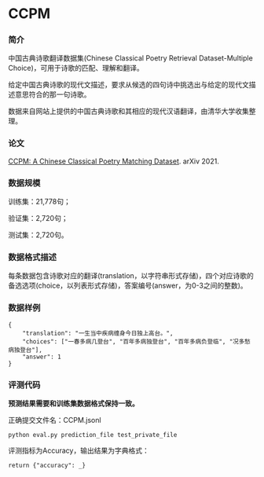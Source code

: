 # CCPM

### 简介
中国古典诗歌翻译数据集(Chinese Classical Poetry Retrieval Dataset-Multiple Choice)，可用于诗歌的匹配、理解和翻译。

给定中国古典诗歌的现代文描述，要求从候选的四句诗中挑选出与给定的现代文描述意思符合的那一句诗歌。

数据来自网站上提供的中国古典诗歌和其相应的现代汉语翻译，由清华大学收集整理。

### 论文
[CCPM: A Chinese Classical Poetry Matching Dataset](https://arxiv.org/pdf/2106.01979.pdf). arXiv 2021.

### 数据规模
训练集：21,778句；

验证集：2,720句；

测试集：2,720句。

### 数据格式描述
每条数据包含诗歌对应的翻译(translation，以字符串形式存储)，四个对应诗歌的备选选项(choice，以列表形式存储)，答案编号(answer，为0-3之间的整数)。

### 数据样例
```
{
    "translation": "一生当中疾病缠身今日独上高台。",
    "choices": ["一春多病几登台", "百年多病独登台", "百年多病负登临", "况多愁病独登台"],
    "answer": 1
}
```

### 评测代码

**预测结果需要和训练集数据格式保持一致。**

正确提交文件名：CCPM.jsonl

```shell
python eval.py prediction_file test_private_file
```

评测指标为Accuracy，输出结果为字典格式：
```she
return {"accuracy": _}
```



